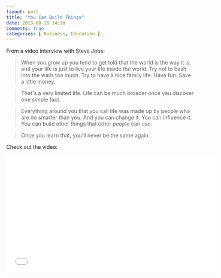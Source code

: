 ```yaml
---
layout: post
title: "You Can Build Things"
date: 2013-08-16 14:18
comments: true
categories: [ Business, Education ]
---
```

From a video interview with Steve Jobs:
>When you grow up you tend to get told that the world is the way it is, and your life is just to live your life inside the world. Try not to bash into the walls too much. Try to have a nice family life. Have fun. Save a little money.

>That's a very limited life. Life can be much broader once you discover one simple fact.<!--more--> 

>Everything around you that you call life was made up by people who are no smarter than you. And you can change it. You can influence it. You can build other things that other people can use.

>Once you learn that, you'll never be the same again.

Check out the video:

<center><iframe width="560" height="315" src="//www.youtube.com/embed/GHAJhosbWiM?rel=0" frameborder="0" allowfullscreen></iframe></center>

